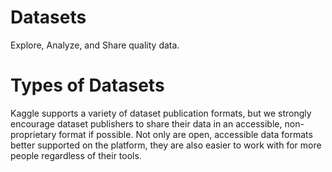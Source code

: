 # Datasets
Explore, Analyze, and Share quality data.

# Types of Datasets

Kaggle supports a variety of dataset publication formats, but we strongly encourage dataset publishers to share their data in an accessible, non-proprietary format if possible. Not only are open, accessible data formats better supported on the platform, they are also easier to work with for more people regardless of their tools.

